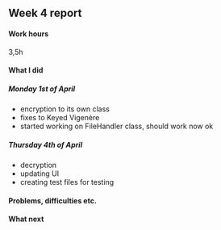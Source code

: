## Week 4 report

#### Work hours
3,5h

#### What I did

##### Monday 1st of April
- encryption to its own class
- fixes to Keyed Vigenère
- started working on FileHandler class, should work now ok

##### Thursday 4th of April
- decryption
- updating UI
- creating test files for testing


#### Problems, difficulties etc.

#### What next